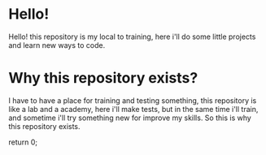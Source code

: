 # Hello!

Hello! this repository is my local to training, here i'll do some little projects and learn new ways to code.

# Why this repository exists?

I have to have a place for training and testing something, this repository is like a lab and a academy, here i'll make tests, but in the same time i'll train, and sometime i'll try something new for improve my skills. So this is why this repository exists. 

return 0;
